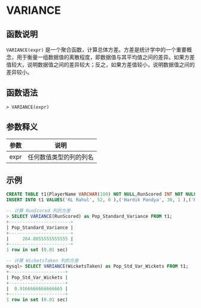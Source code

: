 # **VARIANCE**

## **函数说明**

`VARIANCE(expr)` 是一个聚合函数，计算总体方差。方差是统计学中的一个重要概念，用于衡量一组数据值的离散程度，即数据值与其平均值之间的差异。如果方差值较大，说明数据值之间的差异较大；反之，如果方差值较小，说明数据值之间的差异较小。

## **函数语法**

```
> VARIANCE(expr)
```

## **参数释义**

|  参数   | 说明  |
|  ----  | ----  |
| expr  | 任何数值类型的列的列名 |

## **示例**

```sql
CREATE TABLE t1(PlayerName VARCHAR(100) NOT NULL,RunScored INT NOT NULL,WicketsTaken INT NOT NULL);
INSERT INTO t1 VALUES('KL Rahul', 52, 0 ),('Hardik Pandya', 30, 1 ),('Ravindra Jadeja', 18, 2 ),('Washington Sundar', 10, 1),('D Chahar', 11, 2 ),  ('Mitchell Starc', 0, 3);

-- 计算 RunScored 列的方差
> SELECT VARIANCE(RunScored) as Pop_Standard_Variance FROM t1;
+-----------------------+
| Pop_Standard_Variance |
+-----------------------+
|     284.8055555555555 |
+-----------------------+
1 row in set (0.01 sec)

-- 计算 WicketsTaken 列的方差
mysql> SELECT VARIANCE(WicketsTaken) as Pop_Std_Var_Wickets FROM t1;
+---------------------+
| Pop_Std_Var_Wickets |
+---------------------+
|  0.9166666666666665 |
+---------------------+
1 row in set (0.01 sec)
```
